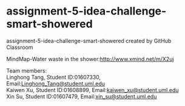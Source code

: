 # assignment-5-idea-challenge-smart-showered
assignment-5-idea-challenge-smart-showered created by GitHub Classroom   
    
MindMap-Water waste in the shower:http://www.xmind.net/m/X2uj         
    
Team members:   
Linghong Tang, Student ID:01607330, Email:Linghong_Tang@student.uml.edu    
Kaiwen Xu, Student ID:01608899, Email:kaiwen_xu@student.uml.edu     
Xin Su, Student ID:01607479, Email:xin_su@student.uml.edu       
